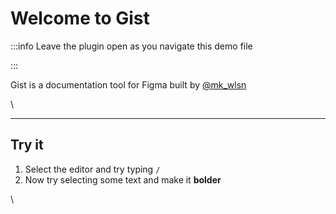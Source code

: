 # Welcome to Gist


:::info
Leave the plugin open as you navigate this demo file

:::

Gist is a documentation tool for Figma built by [@mk_wlsn](https://twitter.com/mk_wlsn)

\

---

## Try it


1. Select the editor and try typing `/`
2. Now try selecting some text and make it **bolder**

\
